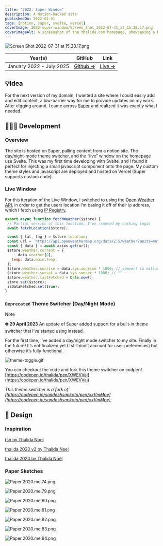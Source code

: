 ```yaml
---
title: "2022: Super Window"
description: A Notion-backed site
publishedOn: 2022-01-01
tags: [notion, super, svelte, vercel]
coverImage: 2022-super-window/Screen_Shot_2022-07-31_at_15.28.17.png
coverImageAlt: A screenshot of the thalida.com homepage, showcasing a Notion-backed site
---
```


![Screen Shot 2022-07-31 at 15.28.17.png](2022-super-window/Screen_Shot_2022-07-31_at_15.28.17.png)

| **Year(s)** | **GitHub** | **Link** |
| ----------- | --------- | -------- |
| January 2022 - July 2025 | [Github →](https://github.com/thalida/thalida.com/tree/v-2022) | [Live →](https://thalida.com) |


## 💡Idea

For the next version of my domain, I wanted a site where I could easily add and edit content, a low-barrier way for me to provide updates on my work. After digging around, I came across [Super](https://super.so) and realized it was exactly what I needed.


## 👩🏾‍💻 Development


### Overview

The site is hosted on Super, pulling content from a notion site. The day/night-mode theme switcher, and the “live” window on the homepage use Svelte. This was my first time developing with Svelte, and I found it perfect for injecting a small javascript component onto the page. My custom theme styles and javascript are deployed and hosted on Vercel (Super supports custom code).


### Live Window

For this iteration of the Live Window, I switched to using the [Open Weather API](https://openweathermap.org/api), in order to get the users location I’m basing it off of their ip address, which I fetch using [IP Registry](https://ipregistry.co/).

```jsx
export async function fetchWeather($store) {
 // Partial version of this function, I've removed my caching logic
 await fetchLocation($store);

 const { lat, lng } = $store.location;
 const url = `https://api.openweathermap.org/data/2.5/weather?units=metric&lat=${lat}&lon=${lng}&appid=${OPEN_WEATHER_KEY}`;
 const { data } = await axios.get(url);
 $store.weather.current = {
   ...data.weather[0],
   temp: data.main.temp,
 };
 $store.weather.sunrise = data.sys.sunrise * 1000; // convert to milliseconds
 $store.weather.sunset = data.sys.sunset * 1000; // ^^
 $store.weather.lastFetched = Date.now();
 store.set($store);
 isDataFetched.set(true);
}
```


### `Deprecated` Theme Switcher (Day/Night Mode)

> [!NOTE]
> ⛔ **29 April 2023**
> An update of Super added support for a built-in theme switcher that I’ve started using instead.

For the first time, I’ve added a day/night mode switcher to my site. Finally in the future! It’s not finalized yet (I still don’t account for user preferences) but otherwise it’s fully functional.

![theme-toggle.gif](2022-super-window/theme-toggle.gif)

You can checkout the code and fork this theme switcher on codpen! [https://codepen.io/thalida/pen/XWEVVaj](https://codepen.io/thalida/pen/XWEVVaj)

*This theme switcher is a fork of [https://codepen.io/sandeshsapkota/pen/xxVmMpe](https://codepen.io/sandeshsapkota/pen/xxVmMpe).*


## 🎨 Design


### Inspiration

[tsh by Thalida Noel](https://dribbble.com/thalida/collections/2416474-tsh)

[thalida 2020 v2 by Thalida Noel](https://dribbble.com/thalida/collections/2130994-thalida-2020-v2)

[thalida 2020 by Thalida Noel](https://dribbble.com/thalida/collections/1686189-thalida-2020)


### Paper Sketches

![Paper.2020.me.74.png](2022-super-window/Paper.2020.me.74.png)

![Paper.2020.me.79.png](2022-super-window/Paper.2020.me.79.png)

![Paper.2020.me.80.png](2022-super-window/Paper.2020.me.80.png)

![Paper.2020.me.81.png](2022-super-window/Paper.2020.me.81.png)

![Paper.2020.me.82.png](2022-super-window/Paper.2020.me.82.png)

![Paper.2020.me.83.png](2022-super-window/Paper.2020.me.83.png)

![Paper.2020.me.84.png](2022-super-window/Paper.2020.me.84.png)
